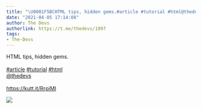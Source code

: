 ```yaml
---
title: "\U0001F5BCHTML tips, hidden gems.#article #tutorial #html@thedevshttps://kutt.it/RrpiMI"
date: "2021-04-05 17:14:08"
author: The Devs
authorlink: https://t.me/thedevs/1897
tags:
- The-Devs
---
```

<p>HTML tips, hidden gems.<br><br><a href="https://t.me/thedevs/1897?q=%23article">#article</a> <a href="https://t.me/thedevs/1897?q=%23tutorial">#tutorial</a> <a href="https://t.me/thedevs/1897?q=%23html">#html</a><br><a href="https://t.me/thedevs" target="_blank">@thedevs</a><br><br><a href="https://kutt.it/RrpiMI" target="_blank" rel="noopener">https://kutt.it/RrpiMI</a></p><img src="https://cdn4.telesco.pe/file/h0bavKlBNtZt4utAsd7gGVOd6JjV6TP0r4nLhjhWf1IHh1_vhf2XKaoHXZG8RI9Tec6mHPL9EbjtnBbPXKg03zyvVU7Xd57S0RKT1_rcpT0fxyxHcra7QVGPl5BGV7hoJ0RGwbUfW-1_z9MG3OPlcq6ruXsvsyHKFGMsPpKFy1BFjztuGElWBZHIcUYIBZXminz6ze3Yc19qS-c2YazeIWAW4wAbRQE4QMcOqjt1iaI8dqd32ZB3Fb01nB2IG2DO8_iQh_NPT-MutlBhqe1VQBS-2mutS_QyN1fL1SShAxamySj2D_xM6Rzmv1ezQ4kBCmjIRhlPHw6RzQ6aLykbXA.jpg" referrerpolicy="no-referrer">